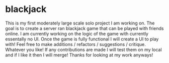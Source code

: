 # blackjack
This is my first moderately large scale solo project I am working on. The goal is to create a server ran blackjack game that can be played with friends online.
I am currently working on the logic of the game with currently essentally no UI.
Once the game is fully functional I will create a UI to play with! Feel free to make additions / refactors / suggestions / critique. Whatever you like!
If any contributions are made I will test them on my local and if I like it then I will merge!
Thanks for looking at my work anyways!
